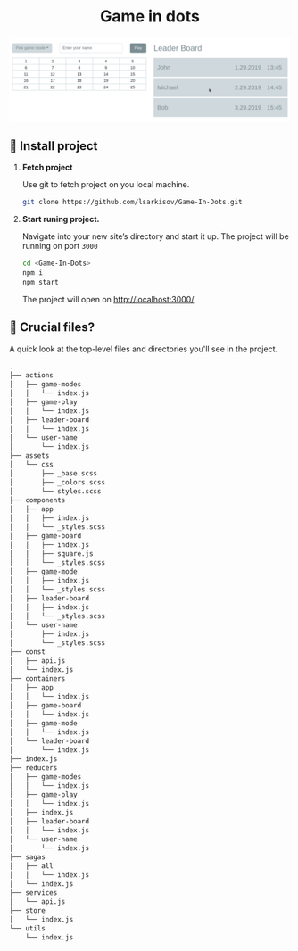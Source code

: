 <h1 align="center">
  Game in dots
</h1>


![Scheme](public/game.png)

## 🍔 Install project

1.  **Fetch project**

    Use git to fetch project on you local machine.

    ```sh
    git clone https://github.com/lsarkisov/Game-In-Dots.git
    ```

3.  **Start runing project.**

    Navigate into your new site’s directory and start it up. The project will be running on port `3000`

    ```sh
    cd <Game-In-Dots>
    npm i
    npm start
    ```
    The project will open on [http://localhost:3000/](http://localhost:3000/)
   

## 🙈 Crucial files?

A quick look at the top-level files and directories you'll see in the project.

    .
    ├── actions
    │   ├── game-modes
    │   │   └── index.js
    │   ├── game-play
    │   │   └── index.js
    │   ├── leader-board
    │   │   └── index.js
    │   └── user-name
    │       └── index.js
    ├── assets
    │   └── css
    │       ├── _base.scss
    │       ├── _colors.scss
    │       └── styles.scss
    ├── components
    │   ├── app
    │   │   ├── index.js
    │   │   └── _styles.scss
    │   ├── game-board
    │   │   ├── index.js
    │   │   ├── square.js
    │   │   └── _styles.scss
    │   ├── game-mode
    │   │   ├── index.js
    │   │   └── _styles.scss
    │   ├── leader-board
    │   │   ├── index.js
    │   │   └── _styles.scss
    │   └── user-name
    │       ├── index.js
    │       └── _styles.scss
    ├── const
    │   ├── api.js
    │   └── index.js
    ├── containers
    │   ├── app
    │   │   └── index.js
    │   ├── game-board
    │   │   └── index.js
    │   ├── game-mode
    │   │   └── index.js
    │   └── leader-board
    │       └── index.js
    ├── index.js
    ├── reducers
    │   ├── game-modes
    │   │   └── index.js
    │   ├── game-play
    │   │   └── index.js
    │   ├── index.js
    │   ├── leader-board
    │   │   └── index.js
    │   └── user-name
    │       └── index.js
    ├── sagas
    │   ├── all
    │   │   └── index.js
    │   └── index.js
    ├── services
    │   └── api.js
    ├── store
    │   └── index.js
    └── utils
        └── index.js